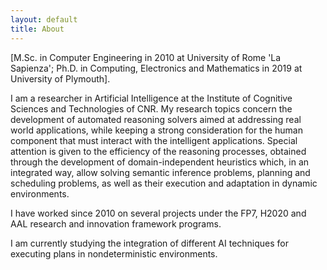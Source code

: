 ```yaml
---
layout: default
title: About
---
```

[M.Sc. in Computer Engineering in 2010 at University of Rome 'La Sapienza'; Ph.D. in Computing, Electronics and Mathematics in 2019 at University of Plymouth].

I am a researcher in Artificial Intelligence at the Institute of Cognitive Sciences and Technologies of CNR. My research topics concern the development of automated reasoning solvers aimed at addressing real world applications, while keeping a strong consideration for the human component that must interact with the intelligent applications. Special attention is given to the efficiency of the reasoning processes, obtained through the development of domain-independent heuristics which, in an integrated way, allow solving semantic inference problems, planning and scheduling problems, as well as their execution and adaptation in dynamic environments.

I have worked since 2010 on several projects under the FP7, H2020 and AAL research and innovation framework programs.

I am currently studying the integration of different AI techniques for executing plans in nondeterministic environments.